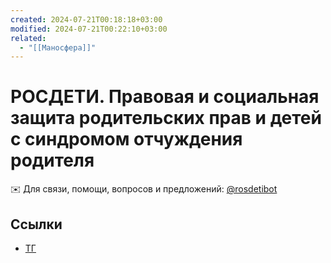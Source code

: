 ```yaml
---
created: 2024-07-21T00:18:18+03:00
modified: 2024-07-21T00:22:10+03:00
related:
  - "[[Маносфера]]"
---
```


# РОСДЕТИ. Правовая и социальная защита родительских прав и детей с синдромом отчуждения родителя

✉️ Для связи, помощи, вопросов и предложений: [@rosdetibot](https://t.me/rosdetibot)

## Ссылки

 - [ТГ](https://t.me/rosdeti)

